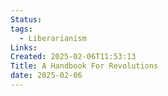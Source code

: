 ```yaml
---
Status: 
tags:
  - Liberarianism
Links: 
Created: 2025-02-06T11:53:13
Title: A Handbook For Revolutions
date: 2025-02-06
---
```

